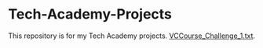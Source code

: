 # Tech-Academy-Projects
This repository is for my Tech Academy projects.
[VCCourse_Challenge_1.txt](https://github.com/Dev-OtedGamer/Tech-Academy-Projects/blob/main/VCCourse_Challenge_1.txt).
